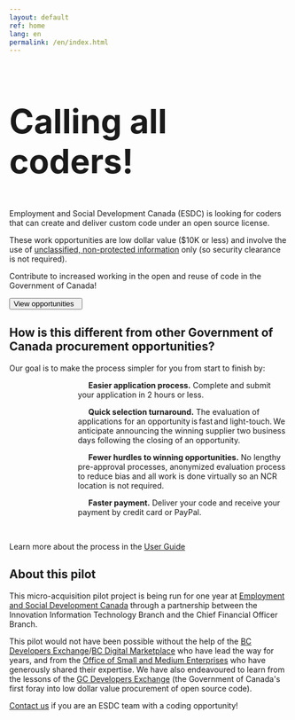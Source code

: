 ```yaml
---
layout: default
ref: home
lang: en
permalink: /en/index.html
---
```

<section class="well well-sm brdr-0">
    <div class="container-fluid">
        <div class="row wb-eqht mrgn-tp-md mrgn-bttm-md">

<h1 class="provisional gc-thickline mrgn-tp-0 mrgn-bttm-lg" style="font-size: 60px"> Calling all coders!</h1>

<p class="mrgn-tp-md mrgn-bttm-lg">Employment and Social Development Canada (ESDC) is looking for coders that can create and deliver custom code under an open source license.</p>

<p class="mrgn-tp-md mrgn-bttm-lg">These work opportunities are low dollar value ($10K or less) and involve the use of <a href="https://www.tpsgc-pwgsc.gc.ca/esc-src/protection-safeguarding/niveaux-levels-eng.html" target="_blank">unclassified, non-protected information</a> only (so security clearance is not required).</p>

<p>Contribute to increased working in the open and reuse of code in the Government of Canada!</p>

<p><a href="{{ site.baseurl }}{% link _pages/en/opportunities.md %}" title="Opportunities"><button type="button" class="btn btn-primary btn-lrg">View opportunities &nbsp; <span class="glyphicon glyphicon-arrow-right" aria-hidden="true"></span></button></a></p>
</div>
</div>
</section>

<h2>How is this different from other Government of Canada procurement  opportunities?</h2>
<p>Our goal is to make the process simpler for you from start to finish by:</p>
<ul style="list-style: none;  text-indent: -45px; margin-left:100px;" >
<li> <span class="glyphicon glyphicon-send" style="font-size: 2em; margin: 0 4rem 1rem 0;"> </span> <strong> Easier application process.</strong> Complete and submit your application in 2 hours or less. </li>
<p></p>
<li><span class="glyphicon glyphicon-hand-right" style="font-size: 2em; margin: 0 4rem 1rem 0;"> </span> <strong> Quick selection turnaround.</strong> The evaluation of applications for an opportunity is fast and light-touch. We anticipate announcing the winning supplier two business days following the closing of an opportunity.</li>
<p></p>
<li><span class="glyphicon glyphicon-briefcase" style="font-size: 2em; margin: 0 4rem 1rem 0"> </span> <strong> Fewer hurdles to winning opportunities.</strong> No lengthy pre-approval processes, anonymized evaluation process to reduce bias and all work is done virtually so an NCR location is not required. </li>
<p></p>
<li><span class="glyphicon glyphicon-usd" style="font-size: 2em;  margin: 0 4rem 1rem 0"> </span> <strong>Faster payment.</strong> Deliver your code and receive your payment by credit card or PayPal.</li>
</ul>
<br>
<p> Learn more about the process in the <a href="{{ site.baseurl }}{% link _pages/en/supplier-guide.md %}" title="User Guide">User Guide</a></p>

<!-- ## What is Micro-Acquisition

This is a pilot project being run for one year out of Employment and Social Development Canada through a partnership between the Innovation Information Technology Branch and the Chief Financial Officer Branch.

On this web site you will find opportunities to be paid for coding work which meets the following criteria:

- delivered code must be licensed as open source
- contract value of $10K or less
- all work is unclassified

## How is this different from other government of Canada procurement processes

- **The application process is easy.** Our goal is that you will be able to apply in 2 hours or less.
- **You will be paid quickly.** We are using credit cards/PayPal for payment to ensure you do not have to wait long once you have delivered your code.
- **Fewer barriers in your way.** All the work is unclassified which means it can be done from your home on your computer and you do not need to have completed a government security screening. -->

## About this pilot

<p>This micro-acquisition pilot project is being run for one year at <a href="https://www.canada.ca/en/employment-social-development.html" target="_blank">Employment and Social Development Canada</a> through a partnership between the Innovation Information Technology Branch and the Chief Financial Officer Branch.</p>

<p>This pilot would not have been possible without the help of the <a href="https://bcdevexchange.org/" target="_blank">BC Developers Exchange</a>/<a href="https://digital.gov.bc.ca/marketplace" target="_blank">BC Digital Marketplace</a> who have lead the way for years, and from the <a href="https://www.tpsgc-pwgsc.gc.ca/app-acq/pme-sme/index-eng.html" target="_blank">Office of Small and Medium Enterprises</a> who have generously shared their expertise.
We have also endeavoured to learn from the lessons of the <a href="https://github.com/canada-ca/devex" target="_blank">GC Developers Exchange</a> (the Government of Canada's first foray into low dollar value procurement of open source code).</p>

<p><a href="mailto:microacquisition@hrsdc-rhdcc.gc.ca">Contact us</a> if you are an ESDC team with a coding opportunity!</p>

<!-- <div class="well well-lg"> -->

<!-- ## Feedback
We want to hear from you!
If you are having trouble using this website, if you have questions, if you are finding any of our processes confusing.
Let us know!
Open an issue on the [Micro-Acquisition repo](https://github.com/canada-ca/micro-acquisition) or send us an [email](mailto:microacquisition@hrsdc-rhdcc.gc.ca). -->
